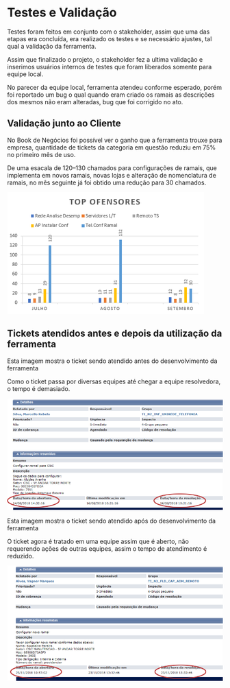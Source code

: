 # Testes e Validação

Testes foram feitos em conjunto com o stakeholder, assim que uma das etapas era concluída, era realizado os testes e se necessário ajustes, tal qual a validação da ferramenta.

Assim que finalizado o projeto, o stakeholder fez a ultima validação e inserimos usuários internos de testes que foram liberados somente para equipe local.

No parecer da equipe local, ferramenta atendeu conforme esperado, porém foi reportado um bug o qual quando eram criado os ramais as descrições dos mesmos não eram alteradas, bug que foi corrigido no ato.

## Validação junto ao Cliente
No Book de Negócios foi possível ver o ganho que a ferramenta trouxe para empresa, quantidade de tickets da categoria em questão reduziu em 75% no primeiro mês de uso.

De uma esacala de 120–130 chamados para configurações de ramais, que implementa em novos ramais, novas lojas e alteração de nomenclatura de ramais, no mês seguinte já foi obtido uma redução para 30 chamados.

![TOP_OFENSORES_SET](.gitbook/assets/top_ofensores_set.png)

## Tickets atendidos antes e depois da utilização da ferramenta

Esta imagem mostra o ticket sendo atendido antes do desenvolvimento da ferramenta

Como o ticket passa por diversas equipes até chegar a equipe resolvedora, o  tempo é demasiado.

![pre_ticket](.gitbook/assets/Chamado_CA_RESOLVIDO_pre_projeto.png)

Esta imagem mostra o ticket sendo atendido após do desenvolvimento da ferramenta

O ticket agora é tratado em uma equipe assim que é aberto, não requerendo ações de outras equipes, assim o tempo de atendimento é reduzido.

![pos_ticket](.gitbook/assets/Chamado_CA_RESOLVIDO_pos_projeto.png)
